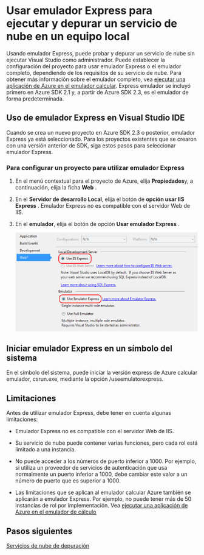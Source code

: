 <properties
   pageTitle="Usar emulador Express para ejecutar y depurar un servicio de nube en un equipo local | Microsoft Azure"
   description="Usar emulador Express para ejecutar y depurar un servicio de nube en un equipo local"
   services="visual-studio-online"
   documentationCenter="n/a"
   authors="TomArcher"
   manager="douge"
   editor="" />
<tags
   ms.service="visual-studio-online"
   ms.devlang="multiple"
   ms.topic="article"
   ms.tgt_pltfrm="multiple"
   ms.workload="na"
   ms.date="08/15/2016"
   ms.author="tarcher" />


# <a name="using-emulator-express-to-run-and-debug-a-cloud-service-on-a-local-machine"></a>Usar emulador Express para ejecutar y depurar un servicio de nube en un equipo local

Usando emulador Express, puede probar y depurar un servicio de nube sin ejecutar Visual Studio como administrador. Puede establecer la configuración del proyecto para usar emulador Express o el emulador completo, dependiendo de los requisitos de su servicio de nube. Para obtener más información sobre el emulador completo, vea [ejecutar una aplicación de Azure en el emulador calcular](./storage/storage-use-emulator.md). Express emulador se incluyó primero en Azure SDK 2.1 y, a partir de Azure SDK 2.3, es el emulador de forma predeterminada.

## <a name="using-emulator-express-in-the-visual-studio-ide"></a>Uso de emulador Express en Visual Studio IDE

Cuando se crea un nuevo proyecto en Azure SDK 2.3 o posterior, emulador Express ya está seleccionado. Para los proyectos existentes que se crearon con una versión anterior de SDK, siga estos pasos para seleccionar emulador Express.

### <a name="to-configure-a-project-to-use-emulator-express"></a>Para configurar un proyecto para utilizar emulador Express

1. En el menú contextual para el proyecto de Azure, elija **Propiedades**y, a continuación, elija la ficha **Web** .

1. En el **Servidor de desarrollo Local**, elija el botón de **opción usar IIS Express** . Emulador Express no es compatible con el servidor Web de IIS.

1. En el **emulador**, elija el botón de opción **Usar emulador Express** .

    ![Emulador Express](./media/vs-azure-tools-emulator-express-debug-run/IC673363.gif)

## <a name="launching-emulator-express-at-a-command-prompt"></a>Iniciar emulador Express en un símbolo del sistema

En el símbolo del sistema, puede iniciar la versión express de Azure calcular emulador, csrun.exe, mediante la opción /useemulatorexpress.

## <a name="limitations"></a>Limitaciones

Antes de utilizar emulador Express, debe tener en cuenta algunas limitaciones:

- Emulador Express no es compatible con el servidor Web de IIS.

- Su servicio de nube puede contener varias funciones, pero cada rol está limitado a una instancia.

- No puede acceder a los números de puerto inferior a 1000. Por ejemplo, si utiliza un proveedor de servicios de autenticación que usa normalmente un puerto inferior a 1000, debe cambiar este valor a un número de puerto que es superior a 1000.

- Las limitaciones que se aplican al emulador calcular Azure también se aplicarán a emulador Express. Por ejemplo, no puede tener más de 50 instancias de rol por implementación. Vea [ejecutar una aplicación de Azure en el emulador de cálculo](http://go.microsoft.com/fwlink/p/?LinkId=623050)

## <a name="next-steps"></a>Pasos siguientes

[Servicios de nube de depuración](https://msdn.microsoft.com/library/azure/ee405479.aspx)
